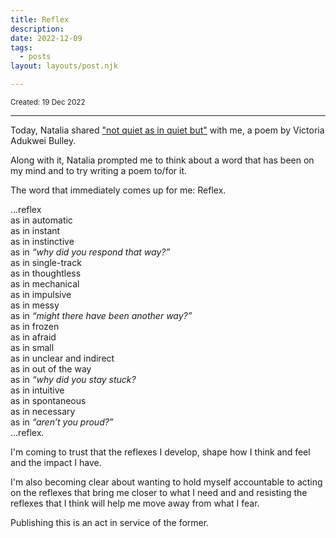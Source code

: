 ```yaml
---
title: Reflex
description:
date: 2022-12-09
tags:
  - posts
layout: layouts/post.njk

---
```


<small>Created: 19 Dec 2022</small>

---

Today, Natalia shared ["not quiet as in quiet but"](https://onbeing.org/poetry/not-quiet-as-in-quiet-but/) with me, a poem by Victoria Adukwei Bulley.

Along with it, Natalia prompted me to think about a word that has been on my mind and to try writing a poem to/for it.

The word that immediately comes up for me: Reflex.


...reflex   
as in automatic  
as in instant   
as in instinctive  
as in *“why did you respond that way?”*    
as in single-track  
as in thoughtless  
as in mechanical    
as in impulsive   
as in messy  
as in *“might there have been another way?”*   
as in frozen  
as in afraid  
as in small  
as in unclear and indirect  
as in out of the way  
as in *“why did you stay stuck?*   
as in intuitive   
as in spontaneous  
as in necessary   
as in *“aren’t you proud?”*  
...reflex.

I'm coming to trust that the reflexes I develop, shape how I think and feel and the impact I have.

I'm also becoming clear about wanting to hold myself accountable to acting on the reflexes that bring me closer to what I need and and resisting the reflexes that I think will help me move away from what I fear. 

Publishing this is an act in service of the former.
